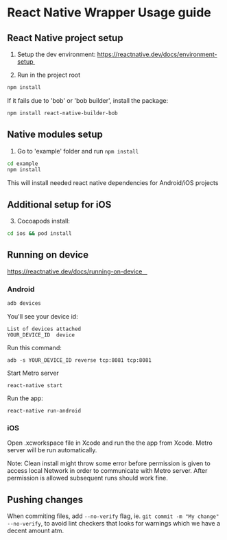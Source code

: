 # React Native Wrapper Usage guide

## React Native project setup

1) Setup the dev environment:
https://reactnative.dev/docs/environment-setup 

2) Run in the project root

```sh
npm install
```

If it fails due to 'bob' or 'bob builder', install the package:

```sh
npm install react-native-builder-bob 
```

## Native modules setup

1) Go to 'example' folder and run `npm install`

```sh
cd example
npm install
```

This will install needed react native dependencies for Android/iOS projects

## Additional setup for iOS

3. Cocoapods install:

```sh
cd ios && pod install
```

## Running on device

https://reactnative.dev/docs/running-on-device   

### Android

```sh
adb devices
```

You'll see your device id:
```
List of devices attached
YOUR_DEVICE_ID  device
```

Run this command:
```
adb -s YOUR_DEVICE_ID reverse tcp:8081 tcp:8081
```

Start Metro server

```
react-native start
```

Run the app:

```
react-native run-android
```

### iOS

Open .xcworkspace file in Xcode and run the the app from Xcode. Metro server will be run automatically.

Note: Clean install might throw some error before permission is given to access local Network in order to communicate with Metro server. After permission is allowed subsequent runs should work fine.


## Pushing changes

When commiting files, add `--no-verify` flag, ie. `git commit -m "My change" --no-verify`, to avoid lint checkers that looks for warnings which we have a decent amount atm.



